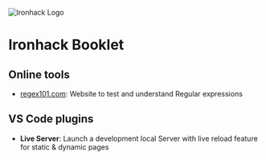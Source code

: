 ![Ironhack Logo](https://i.imgur.com/1QgrNNw.png)

# Ironhack Booklet

## Online tools

- [regex101.com](https://regex101.com/): Website to test and understand Regular expressions


## VS Code plugins

- **Live Server**: Launch a development local Server with live reload feature for static & dynamic pages
